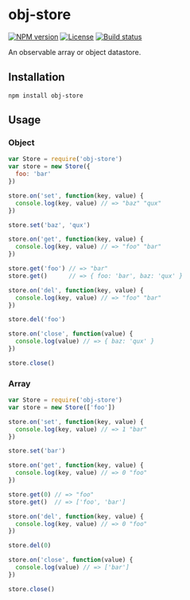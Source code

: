 # obj-store

[![NPM version][npm-img]][npm-url]
[![License][license-img]][license-url]
[![Build status][travis-img]][travis-url]

An observable array or object datastore.

## Installation

```
npm install obj-store
```

## Usage

### Object

``` javascript
var Store = require('obj-store')
var store = new Store({
  foo: 'bar'
})

store.on('set', function(key, value) {
  console.log(key, value) // => "baz" "qux"
})

store.set('baz', 'qux')

store.on('get', function(key, value) {
  console.log(key, value) // => "foo" "bar"
})

store.get('foo') // => "bar"
store.get()      // => { foo: 'bar', baz: 'qux' }

store.on('del', function(key, value) {
  console.log(key, value) // => "foo" "bar"
})

store.del('foo')

store.on('close', function(value) {
  console.log(value) // => { baz: 'qux' }
})

store.close()
```

### Array

``` javascript
var Store = require('obj-store')
var store = new Store(['foo'])

store.on('set', function(key, value) {
  console.log(key, value) // => 1 "bar"
})

store.set('bar')

store.on('get', function(key, value) {
  console.log(key, value) // => 0 "foo"
})

store.get(0) // => "foo"
store.get()  // => ['foo', 'bar']

store.on('del', function(key, value) {
  console.log(key, value) // => 0 "foo"
})

store.del(0)

store.on('close', function(value) {
  console.log(value) // => ['bar']
})

store.close()
```

[npm-img]: https://img.shields.io/npm/v/obj-store.svg?style=flat-square
[npm-url]: https://npmjs.org/package/obj-store
[license-img]: http://img.shields.io/npm/l/obj-store.svg?style=flat-square
[license-url]: LICENSE
[travis-img]: https://img.shields.io/travis/gummesson/obj-store.svg?style=flat-square
[travis-url]: https://travis-ci.org/gummesson/obj-store
